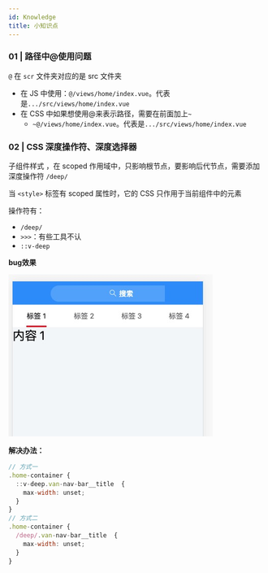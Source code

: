 ```yaml
---
id: Knowledge
title: 小知识点
---
```




### 01 | 路径中@使用问题

`@` 在 `scr` 文件夹对应的是 src 文件夹

- 在 JS 中使用：`@/views/home/index.vue`。代表是`.../src/views/home/index.vue`
- 在 CSS 中如果想使用@来表示路径，需要在前面加上`~`
  - `~@/views/home/index.vue`。代表是`.../src/views/home/index.vue`



### 02 | CSS 深度操作符、深度选择器

子组件样式 ，在 scoped 作用域中，只影响根节点，要影响后代节点，需要添加深度操作符 `/deep/`

当 `<style>` 标签有 scoped 属性时，它的 CSS 只作用于当前组件中的元素

操作符有：

- `/deep/`
- `>>>`：有些工具不认
- `::v-deep`

**bug效果**

 ![css_01](./assets/css_01.jpg)

**解决办法：**

```js
// 方式一
.home-container {
  ::v-deep.van-nav-bar__title  {
    max-width: unset;
  }
}
// 方式二
.home-container {
  /deep/.van-nav-bar__title  {
    max-width: unset;
  }
}
```

